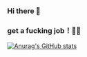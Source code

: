 ### Hi there 👋

### get a fucking job！😮‍💨

<!--
**lei1248276/lei1248276** is a ✨ _special_ ✨ repository because its `README.md` (this file) appears on your GitHub profile.

Here are some ideas to get you started:

- 🔭 I’m currently working on ...
- 🌱 I’m currently learning ...
- 👯 I’m looking to collaborate on ...
- 🤔 I’m looking for help with ...
- 💬 Ask me about ...
- 📫 How to reach me: ...
- 😄 Pronouns: ...
- ⚡ Fun fact: ...
-->

[![Anurag's GitHub stats](https://github-readme-stats.vercel.app/api?username=lei1248276&show_icons=true&theme=dracula&count_private=true&include_all_commits=true&layout=compact)](https://github.com/anuraghazra/github-readme-stats)
